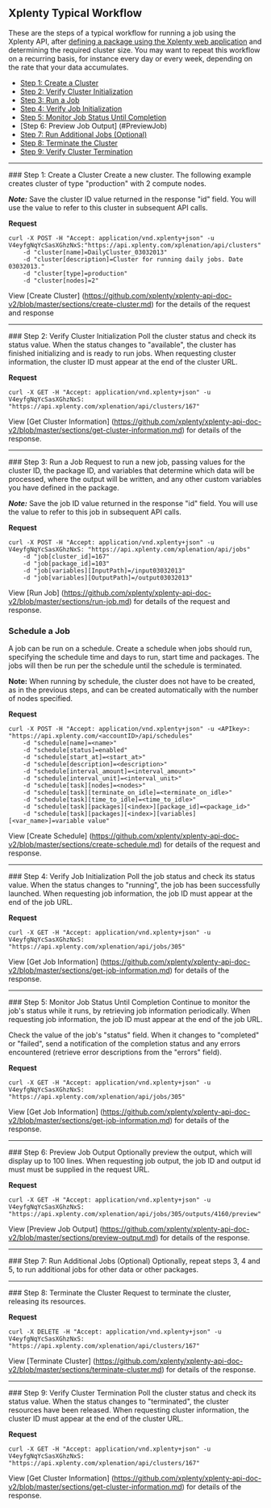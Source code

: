 ## Xplenty Typical Workflow

These are the steps of a typical workflow for running a job using the Xplenty API, after [defining a package using the Xplenty web application](http://community.xplenty.com/knowledgebase/articles/184931-xplenty-s-packages) and determining the required cluster size. You may want to repeat this workflow on a recurring basis, for instance every day or every week, depending on the rate that your data accumulates.

* [Step 1: Create a Cluster](#CreateCluster)
* [Step 2: Verify Cluster Initialization](#VerifyCluster)
* [Step 3: Run a Job](#RunJob)
* [Step 4: Verify Job Initialization](#VerifyJob)
* [Step 5: Monitor Job Status Until Completion](#MonitorJob)
* [Step 6: Preview Job Output] (#PreviewJob)
* [Step 7: Run Additional Jobs (Optional)](#RunMoreJobs)
* [Step 8: Terminate the Cluster](#TerminateCluster)
* [Step 9: Verify Cluster Termination](#VerifyClusterTermination)

***
<a id="CreateCluster" name="CreateCluster">
### Step 1: Create a Cluster
</a>
Create a new cluster. The following example creates cluster of type "production" with 2 compute nodes. 

**_Note:_** Save the cluster ID value returned in the response "id" field. You will use the value to refer to this cluster in subsequent API calls.

**Request**
```shell
curl -X POST -H "Accept: application/vnd.xplenty+json" -u V4eyfgNqYcSasXGhzNxS:"https://api.xplenty.com/xplenation/api/clusters" 
    -d "cluster[name]=DailyCluster_03032013" 
    -d "cluster[description]=Cluster for running daily jobs. Date 03032013."
    -d "cluster[type]=production" 
    -d "cluster[nodes]=2" 
```

View [Create Cluster] (https://github.com/xplenty/xplenty-api-doc-v2/blob/master/sections/create-cluster.md) for the details of the request and response

***
<a name="VerifyCluster" id="VerifyCluster">
### Step 2: Verify Cluster Initialization
</a>
Poll the cluster status and check its status value. When the status changes to "available", the cluster has finished initializing and is ready to run jobs. When requesting cluster information, the cluster ID must appear at the end of the cluster URL.

**Request**
```shell
curl -X GET -H "Accept: application/vnd.xplenty+json" -u V4eyfgNqYcSasXGhzNxS: "https://api.xplenty.com/xplenation/api/clusters/167"
```

View [Get Cluster Information] (https://github.com/xplenty/xplenty-api-doc-v2/blob/master/sections/get-cluster-information.md) for details of the response.

***
<a id="RunJob" name="RunJob">
### Step 3: Run a Job
</a>
Request to run a new job, passing values for the cluster ID, the package ID, and variables that determine which data will be processed, where the output will be written, and any other custom variables you have defined in the package. 

**_Note:_** Save the job ID value returned in the response "id" field. You will use the value to refer to this job in subsequent API calls.

**Request**
```shell
curl -X POST -H "Accept: application/vnd.xplenty+json" -u V4eyfgNqYcSasXGhzNxS: "https://api.xplenty.com/xplenation/api/jobs" 
    -d "job[cluster_id]=167" 
    -d "job[package_id]=103" 
    -d "job[variables][InputPath]=/input03032013" 
    -d "job[variables][OutputPath]=/output03032013"
```

View [Run Job] (https://github.com/xplenty/xplenty-api-doc-v2/blob/master/sections/run-job.md) for details of the request and response.

### Schedule a Job

A job can be run on a schedule. Create a schedule when jobs should run, specifying the schedule time and days to run, start time and packages. The jobs will then be run per the schedule until the schedule is terminated.

**Note:** When running by schedule, the cluster does not have to be created, as in the previous steps, and can be created automatically with the number of nodes specified.

**Request** 
```shell
curl -X POST -H "Accept: application/vnd.xplenty+json" -u <APIkey>: "https://api.xplenty.com/<accountID>/api/schedules"
    -d "schedule[name]=<name>"
    -d "schedule[status]=enabled"
    -d "schedule[start_at]=<start_at>"
    -d "schedule[description]=<description>"
    -d "schedule[interval_amount]=<interval_amount>"
    -d "schedule[interval_unit]=<interval_unit>"
    -d "schedule[task][nodes]=<nodes>"
    -d "schedule[task][terminate_on_idle]=<terminate_on_idle>"
    -d "schedule[task][time_to_idle]=<time_to_idle>"
    -d "schedule[task][packages][<index>][package_id]=<package_id>"
    -d "schedule[task][packages][<index>][variables][<var_name>]=variable value"
```

View [Create Schedule] (https://github.com/xplenty/xplenty-api-doc-v2/blob/master/sections/create-schedule.md) for details of the request and response.

***
<a id="VerifyJob" name="VerifyJob">
### Step 4: Verify Job Initialization
</a>
Poll the job status and check its status value. When the status changes to "running", the job has been successfully launched. When requesting job information, the job ID must appear at the end of the job URL.

**Request**
```shell
curl -X GET -H "Accept: application/vnd.xplenty+json" -u V4eyfgNqYcSasXGhzNxS: "https://api.xplenty.com/xplenation/api/jobs/305"
```

View [Get Job Information] (https://github.com/xplenty/xplenty-api-doc-v2/blob/master/sections/get-job-information.md) for details of the response.

***
<a id="MonitorJob" name="MonitorJob">
### Step 5: Monitor Job Status Until Completion
</a>
Continue to monitor the job's status while it runs, by retrieving job information periodically. When requesting job information, the job ID must appear at the end of the job URL.

Check the value of the job's "status" field. When it changes to "completed" or "failed", send a notification of the completion status and any errors encountered (retrieve error descriptions from the "errors" field).

**Request**
```shell
curl -X GET -H "Accept: application/vnd.xplenty+json" -u V4eyfgNqYcSasXGhzNxS: "https://api.xplenty.com/xplenation/api/jobs/305"
```

View [Get Job Information] (https://github.com/xplenty/xplenty-api-doc-v2/blob/master/sections/get-job-information.md) for details of the response.

***
<a id="PreviewJob" name="PreviewJob">
### Step 6: Preview Job Output
</a>
Optionally preview the output, which will display up to 100 lines. When requesting job output, the job ID and output id must must be supplied in the request URL.

**Request**
```shell
curl -X GET -H "Accept: application/vnd.xplenty+json" -u V4eyfgNqYcSasXGhzNxS: "https://api.xplenty.com/xplenation/api/jobs/305/outputs/4160/preview"
```

View [Preview Job Output] (https://github.com/xplenty/xplenty-api-doc-v2/blob/master/sections/preview-output.md) for details of the response.

***

<a id="RunMoreJobs" name="RunMoreJobs">
### Step 7: Run Additional Jobs (Optional)
</a>
Optionally, repeat steps 3, 4 and 5, to run additional jobs for other data or other packages.

***
<a id="TerminateCluster" name="TerminateCluster">
### Step 8: Terminate the Cluster
</a>
Request to terminate the cluster, releasing its resources.

**Request**
```shell
curl -X DELETE -H "Accept: application/vnd.xplenty+json" -u V4eyfgNqYcSasXGhzNxS: "https://api.xplenty.com/xplenation/api/clusters/167"
```

View [Terminate Cluster] (https://github.com/xplenty/xplenty-api-doc-v2/blob/master/sections/terminate-cluster.md) for details of the response.

***
<a id="VerifyClusterTermination" name="VerifyClusterTermination">
### Step 9: Verify Cluster Termination
</a>
Poll the cluster status and check its status value. When the status changes to "terminated", the cluster resources have been released.
When requesting cluster information, the cluster ID must appear at the end of the cluster URL.

**Request**
```shell
curl -X GET -H "Accept: application/vnd.xplenty+json" -u V4eyfgNqYcSasXGhzNxS: "https://api.xplenty.com/xplenation/api/clusters/167"
```

View [Get Cluster Information] (https://github.com/xplenty/xplenty-api-doc-v2/blob/master/sections/get-cluster-information.md) for details of the response.
